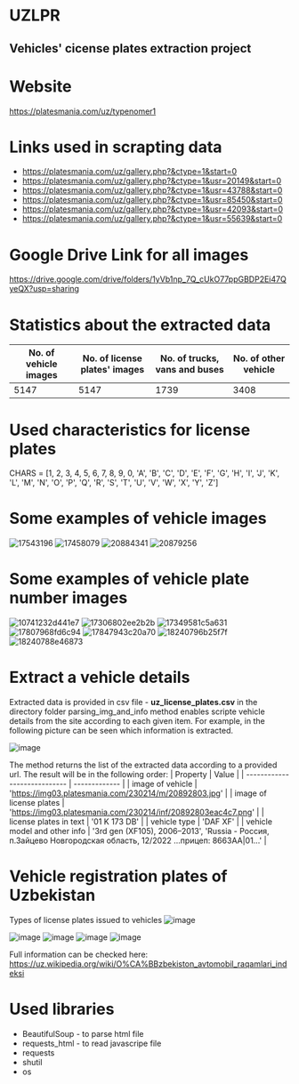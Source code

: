 # UZLPR

## Vehicles' cicense plates extraction project

# Website
https://platesmania.com/uz/typenomer1

# Links used in scrapting data
- https://platesmania.com/uz/gallery.php?&ctype=1&start=0
- https://platesmania.com/uz/gallery.php?&ctype=1&usr=20149&start=0
- https://platesmania.com/uz/gallery.php?&ctype=1&usr=43788&start=0
- https://platesmania.com/uz/gallery.php?&ctype=1&usr=85450&start=0
- https://platesmania.com/uz/gallery.php?&ctype=1&usr=42093&start=0
- https://platesmania.com/uz/gallery.php?&ctype=1&usr=55639&start=0

# Google Drive Link for all images
https://drive.google.com/drive/folders/1yVb1np_7Q_cUkO77ppGBDP2Ei47QyeQX?usp=sharing

# Statistics about the extracted data
| No. of vehicle images  | No. of license plates' images | No. of trucks, vans and buses| No. of other vehicle   |
| ---------------------- | ----------------------------- | ---------------------------- | ---------------------- |
| 5147                   | 5147                          |         1739                 |           3408         |

# Used characteristics for license plates
CHARS = [1, 2, 3, 4, 5, 6, 7, 8, 9, 0, 'A', 'B', 'C', 'D', 'E', 'F', 'G', 'H', 'I', 'J', 'K', 'L',
         'M', 'N', 'O', 'P', 'Q', 'R', 'S', 'T', 'U', 'V', 'W', 'X', 'Y', 'Z']

# Some examples of vehicle images
![17543196](https://user-images.githubusercontent.com/15974766/218662443-164f1567-9219-4cff-b17f-1a371d43e2a5.jpg)  ![17458079](https://user-images.githubusercontent.com/15974766/218662487-8aca5355-f7bd-4ef5-9bab-084e94a29c6e.jpg)
![20884341](https://user-images.githubusercontent.com/15974766/218662534-a19217db-95d8-4b95-bfc9-1e2c87da3d0d.jpg)  ![20879256](https://user-images.githubusercontent.com/15974766/218662572-50496311-8a65-436f-b711-c172fdf401e8.jpg) 

# Some examples of vehicle plate number images
![10741232d441e7](https://user-images.githubusercontent.com/15974766/218662675-7380488c-fb6d-4dc2-ab4b-6ca51b048e9a.png)  ![17306802ee2b2b](https://user-images.githubusercontent.com/15974766/218662693-7a807cb6-0fbb-4e1f-9e54-84e5d0b7eb01.png) 
![17349581c5a631](https://user-images.githubusercontent.com/15974766/218662732-2cf9cf18-dd2b-4084-a66d-674b1311c7c2.png)  ![17807968fd6c94](https://user-images.githubusercontent.com/15974766/218662760-7136baa2-6431-4007-9beb-001051a86895.png) 
![17847943c20a70](https://user-images.githubusercontent.com/15974766/218662839-9d6cb04c-4f1c-477c-aa30-fa5a26a03ccb.png)  ![18240796b25f7f](https://user-images.githubusercontent.com/15974766/218662872-f5dafd38-4321-43eb-ae85-bc7c03f27b24.png) ![18240788e46873](https://user-images.githubusercontent.com/15974766/218663464-f6858700-731c-47ff-a70e-f1c9f51e3027.png)

# Extract a vehicle details
Extracted data is provided in csv file - **uz_license_plates.csv** in the directory folder
parsing_img_and_info method enables scripte vehicle details from the site according to each given item. For example, in the following picture can be seen which information is extracted.

![image](https://user-images.githubusercontent.com/15974766/219029647-32d0e22e-b2b3-485d-816a-4ac86a945e97.png)

The method returns the list of the extracted data according to a provided url. The result will be in the following order:
| Property                     | Value |
| ---------------------------- | ------------- |
| image of vehicle             | 'https://img03.platesmania.com/230214/m/20892803.jpg'  |
| image of license plates      | 'https://img03.platesmania.com/230214/inf/20892803eac4c7.png' |
| license plates in text       | '01 K 173 DB' |
| vehicle type                 | 'DAF XF' |
| vehicle model and other info |  '3rd gen (XF105), 2006–2013', 'Russia - Россия, п.Зайцево Новгородская область, 12/2022 ...прицеп: 8663AA|01...' |

# Vehicle registration plates of Uzbekistan
Types of license plates issued to vehicles
![image](https://user-images.githubusercontent.com/15974766/219033237-a71fcf0c-bb6a-477f-9a99-a80c18263ae7.png)

![image](https://user-images.githubusercontent.com/15974766/219032804-00e218ee-590c-4a96-990f-6bde374bf713.png)
![image](https://user-images.githubusercontent.com/15974766/219032900-dc290edc-f3fd-457b-87a3-d29c427304df.png)
![image](https://user-images.githubusercontent.com/15974766/219033005-2f6cc199-bb3d-4d15-8ed3-46689ceff968.png)
![image](https://user-images.githubusercontent.com/15974766/219033086-f0920174-7d13-49ca-b80d-2b237410e05e.png)

Full information can be checked here:
https://uz.wikipedia.org/wiki/O%CA%BBzbekiston_avtomobil_raqamlari_indeksi

# Used libraries
* BeautifulSoup - to parse html file
* requests_html - to read javascripe file
* requests
* shutil
* os


